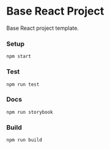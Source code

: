 # Base React Project

Base React project template.

### Setup

```shell
npm start
```

### Test

```shell
npm run test
```

### Docs

```shell
npm run storybook
```

### Build

```shell
npm run build
```